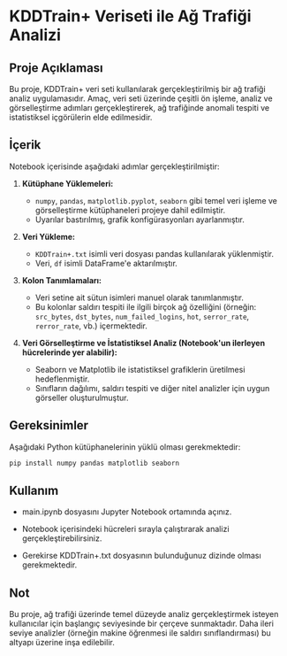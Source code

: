 # KDDTrain+ Veriseti ile Ağ Trafiği Analizi

## Proje Açıklaması

Bu proje, KDDTrain+ veri seti kullanılarak gerçekleştirilmiş bir ağ trafiği analiz uygulamasıdır. Amaç, veri seti üzerinde çeşitli ön işleme, analiz ve görselleştirme adımları gerçekleştirerek, ağ trafiğinde anomali tespiti ve istatistiksel içgörülerin elde edilmesidir.

## İçerik

Notebook içerisinde aşağıdaki adımlar gerçekleştirilmiştir:

1. **Kütüphane Yüklemeleri:**
   - `numpy`, `pandas`, `matplotlib.pyplot`, `seaborn` gibi temel veri işleme ve görselleştirme kütüphaneleri projeye dahil edilmiştir.
   - Uyarılar bastırılmış, grafik konfigürasyonları ayarlanmıştır.

2. **Veri Yükleme:**
   - `KDDTrain+.txt` isimli veri dosyası pandas kullanılarak yüklenmiştir.
   - Veri, `df` isimli DataFrame'e aktarılmıştır.

3. **Kolon Tanımlamaları:**
   - Veri setine ait sütun isimleri manuel olarak tanımlanmıştır.
   - Bu kolonlar saldırı tespiti ile ilgili birçok ağ özelliğini (örneğin: `src_bytes`, `dst_bytes`, `num_failed_logins`, `hot`, `serror_rate`, `rerror_rate`, vb.) içermektedir.

4. **Veri Görselleştirme ve İstatistiksel Analiz (Notebook'un ilerleyen hücrelerinde yer alabilir):**
   - Seaborn ve Matplotlib ile istatistiksel grafiklerin üretilmesi hedeflenmiştir.
   - Sınıfların dağılımı, saldırı tespiti ve diğer nitel analizler için uygun görseller oluşturulmuştur.

## Gereksinimler

Aşağıdaki Python kütüphanelerinin yüklü olması gerekmektedir:

```bash
pip install numpy pandas matplotlib seaborn
```
## Kullanım
  - main.ipynb dosyasını Jupyter Notebook ortamında açınız.

  - Notebook içerisindeki hücreleri sırayla çalıştırarak analizi gerçekleştirebilirsiniz.

  - Gerekirse KDDTrain+.txt dosyasının bulunduğunuz dizinde olması gerekmektedir.


## Not
Bu proje, ağ trafiği üzerinde temel düzeyde analiz gerçekleştirmek isteyen kullanıcılar için başlangıç seviyesinde bir çerçeve sunmaktadır. Daha ileri seviye analizler (örneğin makine öğrenmesi ile saldırı sınıflandırması) bu altyapı üzerine inşa edilebilir.
